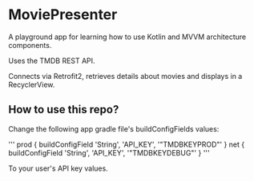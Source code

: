# MoviePresenter
A playground app for learning how to use Kotlin and MVVM architecture components.

Uses the TMDB REST API.

Connects via Retrofit2, retrieves details about movies and displays in a RecyclerView.

## How to use this repo?

Change the following app gradle file's buildConfigFields values:

'''
prod {
        buildConfigField 'String', 'API_KEY', '"TMDBKEYPROD"'
     }
net {
        buildConfigField 'String', 'API_KEY', '"TMDBKEYDEBUG"'
    }
'''

To your user's API key values.
